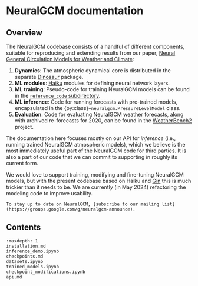 # NeuralGCM documentation

## Overview

The NeuralGCM codebase consists of a handful of different components, suitable
for reproducing and extending results from our paper,
[Neural General Circulation Models for Weather and Climate](https://arxiv.org/abs/2311.07222):

1. **Dynamics**: The atmospheric dynamical core is distributed in the separate
   [Dinosaur](https://github.com/neuralgcm/dinosaur) package.
2. **ML modules**: [Haiku](https://github.com/google-deepmind/dm-haiku) modules
   for defining neural network layers.
3. **ML training**: Pseudo-code for training NeuralGCM models can be found in
   the [`reference_code` subdirectory](https://github.com/neuralgcm/neuralgcm/tree/main/neuralgcm/reference_code).
4. **ML inference**: Code for running forecasts with pre-trained models,
   encapsulated in the {py:class}`~neuralgcm.PressureLevelModel` class.
5. **Evaluation**: Code for evaluating NeuralGCM weather forecasts, along with
   archived re-forecasts for 2020, can be found in the
   [WeatherBench2](https://github.com/google-research/weatherbench2) project.

The documentation here focuses mostly on our API for *inference* (i.e., running
trained NeuralGCM atmospheric models), which we believe is the most immediately
useful part of the NeuralGCM code for third parties. It is also a part of our
code that we can commit to supporting in roughly its current form.

We would love to support training, modifying and fine-tuning NeuralGCM models,
but with the present codebase based on Haiku and
[Gin](https://github.com/google/gin-config) this is much trickier than it needs
to be. We are currently (in May 2024) refactoring the modeling code to improve
usability.

```{tip}
To stay up to date on NeuralGCM, [subscribe to our mailing list](https://groups.google.com/g/neuralgcm-announce).
```

## Contents

```{toctree}
:maxdepth: 1
installation.md
inference_demo.ipynb
checkpoints.md
datasets.ipynb
trained_models.ipynb
checkpoint_modifications.ipynb
api.md
```
